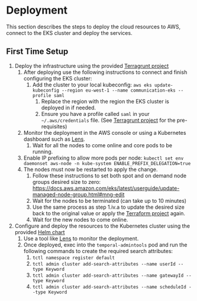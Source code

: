 # Deployment
This section describes the steps to deploy the cloud resources to AWS, connect to the EKS cluster and deploy the services.

## First Time Setup
1. Deploy the infrastructure using the provided [Terragrunt project](terragrunt)
   1. After deploying use the following instructions to connect and finish configuring the EKS cluster:
      1. Add the cluster to your local kubeconfig: `aws eks update-kubeconfig --region eu-west-1 --name communication-eks --profile saml`
         1. Replace the region with the region the EKS cluster is deployed in if needed.
         2. Ensure you have a profile called `saml` in your `~/.aws/credentials` file. (See [Terragrunt project](terragrunt) for the pre-requisites)
   2. Monitor the deployment in the AWS console or using a Kubernetes dashboard such as [Lens](https://k8slens.dev/).
      1. Wait for all the nodes to come online and core pods to be running.
   3. Enable IP prefixing to allow more pods per node: `kubectl set env daemonset aws-node -n kube-system ENABLE_PREFIX_DELEGATION=true`
   4. The nodes must now be restarted to apply the change.
      1. Follow these instructions to set both spot and on demand node groups desired size to zero: https://docs.aws.amazon.com/eks/latest/userguide/update-managed-node-group.html#mng-edit
      2. Wait for the nodes to be terminated (can take up to 10 minutes)
      3. Use the same process as step 1.iv.a to update the desired size back to the original value or apply the [Terraform project](terraform) again.
      4. Wait for the new nodes to come online.
2. Configure and deploy the resources to the Kubernetes cluster using the provided [Helm chart](helm)
   1. Use a tool like [Lens](https://k8slens.dev/) to monitor the deployment.
   2. Once deployed, exec into the `temporal-admintools` pod and run the following commands to create the required search attributes:
      1. `tctl namespace register default`
      2. `tctl admin cluster add-search-attributes --name userId --type Keyword`
      3. `tctl admin cluster add-search-attributes --name gatewayId --type Keyword`
      4. `tctl admin cluster add-search-attributes --name scheduleId --type Keyword`

